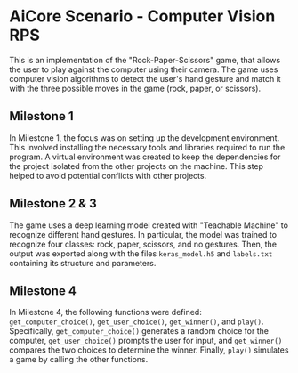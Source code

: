 # AiCore Scenario - Computer Vision RPS

This is an implementation of the "Rock-Paper-Scissors" game, that allows the user to play against the computer using their camera. The game uses computer vision algorithms to detect the user's hand gesture and match it with the three possible moves in the game (rock, paper, or scissors).

## Milestone 1
In Milestone 1, the focus was on setting up the development environment. This involved installing the necessary tools and libraries required to run the program. A virtual environment was created to keep the dependencies for the project isolated from the other projects on the machine. This step helped to avoid potential conflicts with other projects.

## Milestone 2 & 3
The game uses a deep learning model created with "Teachable Machine" to recognize different hand gestures. In particular, the model was trained to recognize four classes: rock, paper, scissors, and no gestures. Then, the output was exported along with the files `keras_model.h5` and `labels.txt` containing its structure and parameters.

## Milestone 4
In Milestone 4, the following functions were defined: `get_computer_choice()`, `get_user_choice()`, `get_winner()`, and `play()`. Specifically, `get_computer_choice()` generates a random choice for the computer, `get_user_choice()` prompts the user for input, and `get_winner()` compares the two choices to determine the winner. Finally, `play()` simulates a game by calling the other functions.